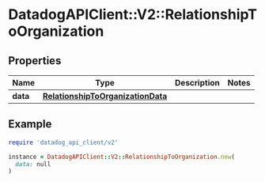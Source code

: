 # DatadogAPIClient::V2::RelationshipToOrganization

## Properties

| Name     | Type                                                                    | Description | Notes |
| -------- | ----------------------------------------------------------------------- | ----------- | ----- |
| **data** | [**RelationshipToOrganizationData**](RelationshipToOrganizationData.md) |             |       |

## Example

```ruby
require 'datadog_api_client/v2'

instance = DatadogAPIClient::V2::RelationshipToOrganization.new(
  data: null
)
```
